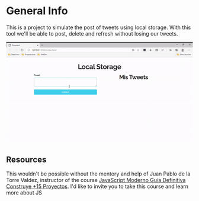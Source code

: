# General Info

This is a project to simulate the post of tweets using local storage. With this tool we'll be able to post, delete
and refresh without losing our tweets.

![Tweets](/gif/Document-Personal-Microsoft-Edge.gif)


## Resources

This wouldn't be possible without the mentory and help of Juan Pablo de la Torre Valdez, instructor of 
the course [JavaScript Moderno Guía Definitiva Construye +15 Proyectos](https://www.udemy.com/course/javascript-moderno-guia-definitiva-construye-10-proyectos/). I'd like to invite you to take this course and learn more about JS 

